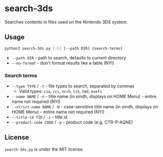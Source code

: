 # search-3ds
Searches contents in files used on the Nintendo 3DS system.

## Usage
```bash
python3 search-3ds.py [-h] [--path DIR] {search-terms}
```

* `--path DIR` - path to search, defaults to current directory
* `--no-format` - don't format results like a table (NYI)

### Search terms
* `--type TYPE` / `-t` - file types to search, separated by commas
  * Valid types: `cia`, `cci`, `ncch`, `tik`, `tmd`, `exefs`
* `--name NAME` / `-n` - title name (in smdh, displays on HOME Menu) - entire name not required (NYI)
* `--strict-name NAME` / `-N` - case-sensitive title name (in smdh, displays on HOME Menu) - entire name not required (NYI)
* `--title-id TID` / `-i` - title id
* `--product-code CODE` / `-p` - product code (e.g. CTR-P-AQNE)

## License
`search-3ds.py` is under the MIT license.
